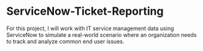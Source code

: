 # ServiceNow-Ticket-Reporting
For this project, I will work with IT service management data using ServiceNow to simulate a real-world scenario where an organization needs to track and analyze common end user issues. 
